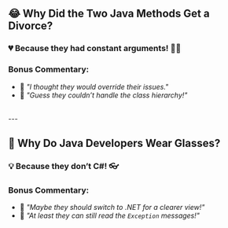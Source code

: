 ## 😂 **Why Did the Two Java Methods Get a Divorce?** 

### 💔 Because they had **constant arguments**! 😤💥



### **Bonus Commentary**:

- 📌 *"I thought they would override their issues."*  
- 📌 *"Guess they couldn’t handle the class hierarchy!"*

<br>
---
<br>


## 🔄 **Why Do Java Developers Wear Glasses?** 

### 💡 Because they don’t **C#**! 👓



### **Bonus Commentary**:

- 📌 *"Maybe they should switch to .NET for a clearer view!"*  
- 📌 *"At least they can still read the `Exception` messages!"*

